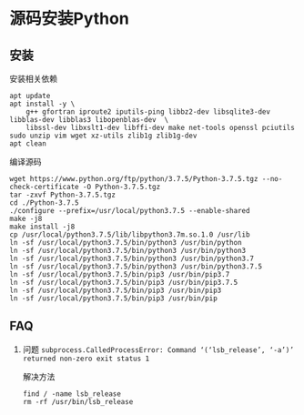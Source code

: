 # 源码安装Python

## 安装

安装相关依赖

```shell
apt update 
apt install -y \
    g++ gfortran iproute2 iputils-ping libbz2-dev libsqlite3-dev libblas-dev libblas3 libopenblas-dev  \
    libssl-dev libxslt1-dev libffi-dev make net-tools openssl pciutils sudo unzip vim wget xz-utils zlib1g zlib1g-dev  
apt clean
```

编译源码

```shell
wget https://www.python.org/ftp/python/3.7.5/Python-3.7.5.tgz --no-check-certificate -O Python-3.7.5.tgz
tar -zxvf Python-3.7.5.tgz
cd ./Python-3.7.5
./configure --prefix=/usr/local/python3.7.5 --enable-shared
make -j8
make install -j8
cp /usr/local/python3.7.5/lib/libpython3.7m.so.1.0 /usr/lib
ln -sf /usr/local/python3.7.5/bin/python3 /usr/bin/python
ln -sf /usr/local/python3.7.5/bin/python3 /usr/bin/python3
ln -sf /usr/local/python3.7.5/bin/python3 /usr/bin/python3.7
ln -sf /usr/local/python3.7.5/bin/python3 /usr/bin/python3.7.5
ln -sf /usr/local/python3.7.5/bin/pip3 /usr/bin/pip3.7
ln -sf /usr/local/python3.7.5/bin/pip3 /usr/bin/pip3.7.5
ln -sf /usr/local/python3.7.5/bin/pip3 /usr/bin/pip3
ln -sf /usr/local/python3.7.5/bin/pip3 /usr/bin/pip
```

## FAQ

1. 问题 `subprocess.CalledProcessError: Command ‘(‘lsb_release’, ‘-a’)’ returned non-zero exit status 1`

    解决方法
    ```shell
    find / -name lsb_release
    rm -rf /usr/bin/lsb_release
    ```
